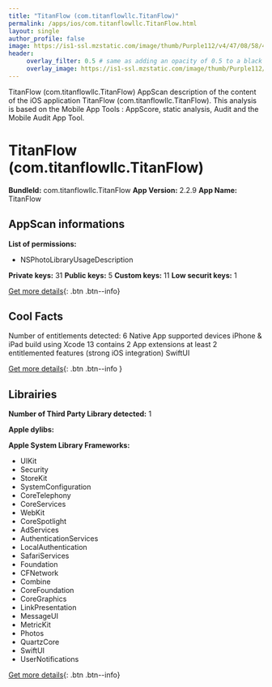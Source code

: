 ```yaml
---
title: "TitanFlow (com.titanflowllc.TitanFlow)"
permalink: /apps/ios/com.titanflowllc.TitanFlow.html
layout: single
author_profile: false
image: https://is1-ssl.mzstatic.com/image/thumb/Purple112/v4/47/08/58/470858d4-cbd0-f7e1-f386-14cbaeb39c0d/AppIcon-0-1x_U007emarketing-0-10-0-sRGB-85-220.png/512x512bb.jpg
header: 
     overlay_filter: 0.5 # same as adding an opacity of 0.5 to a black background
     overlay_image: https://is1-ssl.mzstatic.com/image/thumb/Purple112/v4/47/08/58/470858d4-cbd0-f7e1-f386-14cbaeb39c0d/AppIcon-0-1x_U007emarketing-0-10-0-sRGB-85-220.png/512x512bb.jpg
---
```

TitanFlow (com.titanflowllc.TitanFlow) AppScan description of the content of the iOS application TitanFlow (com.titanflowllc.TitanFlow). This analysis is based on the Mobile App Tools : AppScore, static analysis, Audit and the Mobile Audit App Tool.

# TitanFlow (com.titanflowllc.TitanFlow)

**BundleId:** com.titanflowllc.TitanFlow
**App Version:** 2.2.9
**App Name:** TitanFlow


## AppScan informations 

**List of permissions:** 
- NSPhotoLibraryUsageDescription
  
  
**Private keys:** 31
**Public keys:** 5
**Custom keys:** 11
**Low securit keys:** 1
  
[Get more details](/pricing.html){: .btn .btn--info}

## Cool Facts

Number of entitlements detected: 6
Native App
supported devices iPhone & iPad
build using Xcode 13
contains 2 App extensions
at least 2 entitlemented features (strong iOS integration)
SwiftUI
  
[Get more details](/pricing.html){: .btn .btn--info }

## Librairies 
**Number of Third Party Library detected:** 1


**Apple dylibs:**


**Apple System Library Frameworks:**
- UIKit
- Security
- StoreKit
- SystemConfiguration
- CoreTelephony
- CoreServices
- WebKit
- CoreSpotlight
- AdServices
- AuthenticationServices
- LocalAuthentication
- SafariServices
- Foundation
- CFNetwork
- Combine
- CoreFoundation
- CoreGraphics
- LinkPresentation
- MessageUI
- MetricKit
- Photos
- QuartzCore
- SwiftUI
- UserNotifications


  
[Get more details](/pricing.html){: .btn .btn--info}

